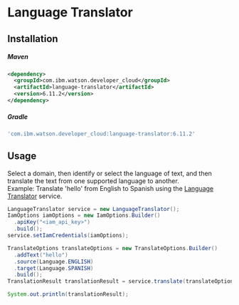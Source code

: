 # Language Translator

## Installation

##### Maven
```xml
<dependency>
  <groupId>com.ibm.watson.developer_cloud</groupId>
  <artifactId>language-translator</artifactId>
  <version>6.11.2</version>
</dependency>
```

##### Gradle
```gradle
'com.ibm.watson.developer_cloud:language-translator:6.11.2'
```

## Usage
Select a domain, then identify or select the language of text, and then translate the text from one supported language to another.  
Example: Translate 'hello' from English to Spanish using the [Language Translator][language_translator] service.

```java
LanguageTranslator service = new LanguageTranslator();
IamOptions iamOptions = new IamOptions.Builder()
  .apiKey("<iam_api_key>")
  .build();
service.setIamCredentials(iamOptions);

TranslateOptions translateOptions = new TranslateOptions.Builder()
  .addText("hello")
  .source(Language.ENGLISH)
  .target(Language.SPANISH)
  .build();
TranslationResult translationResult = service.translate(translateOptions).execute();

System.out.println(translationResult);
```

[language_translator]: https://console.bluemix.net/docs/services/language-translator/index.html
